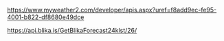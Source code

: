 https://www.myweather2.com/developer/apis.aspx?uref=f8add9ec-fe95-4001-b822-df8680e49dce


https://api.blika.is/GetBlikaForecast24klst/26/
